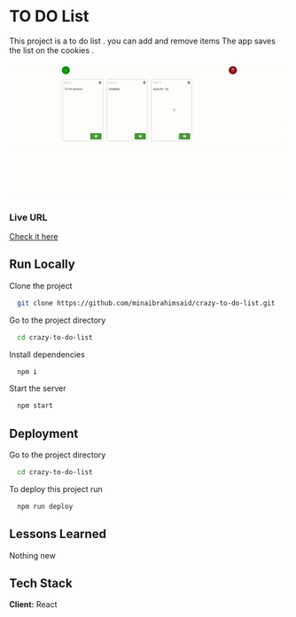 
# TO DO List 

This project is a to do list . you can add and remove items 
The app saves the list on the cookies .

![example](example.gif)


### Live URL

[Check it here](https://minaibrahimsaid.github.io/crazy-to-do-list/)




## Run Locally

Clone the project

```bash
  git clone https://github.com/minaibrahimsaid/crazy-to-do-list.git
```

Go to the project directory

```bash
  cd crazy-to-do-list
```

Install dependencies

```bash
  npm i
```

Start the server

```bash
  npm start
```


## Deployment

Go to the project directory

```bash
  cd crazy-to-do-list
```
To deploy this project run

```bash
  npm run deploy
```


## Lessons Learned

Nothing new 

## Tech Stack

**Client:** React


